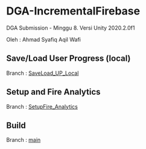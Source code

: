 # DGA-IncrementalFirebase
DGA Submission - Minggu 8. Versi Unity 2020.2.0f1

Oleh : Ahmad Syafiq Aqil Wafi

## Save/Load User Progress (local) 
Branch : [SaveLoad_UP_Local](https://github.com/Syafiqjos/DGA-IncrementalFirebase/tree/SaveLoad_UP_Local)

## Setup and Fire Analytics
Branch : [SetupFire_Analytics](https://github.com/Syafiqjos/DGA-IncrementalFirebase/tree/SetupFire_Analytics)

## Build
Branch : [main](https://github.com/Syafiqjos/DGA-IncrementalFirebase/tree/main/Build)

